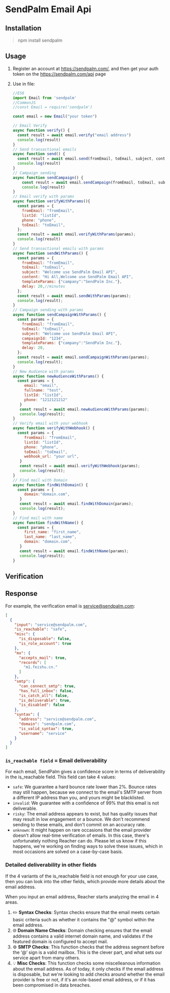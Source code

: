 # SendPalm Email Api

## Installation

> npm install sendpalm

## Usage

1. Register an account at https://sendpalm.com/, and then get your auth token on the https://sendpalm.com/api page

2. Use in file:

   ```javascript
   //ES6
   import Email from 'sendpalm'
   //CommonJS
   //const Email = require('sendpalm')
   
   const email = new Email("your token")
   
   // Email Verify
   async function verify() {
     const result = await email.verify("email address")
     console.log(result)
   }
   // Send transactional emails
   async function send() {
     const result = await email.send(fromEmail, toEmail, subject, content, templateParams)
     console.log(result)
   }
   // Campaign sending
   async function sendCampaign() {
       const result = await email.sendCampaign(fromEmail, toEmail, subject, campaignId, templateParams)
       console.log(result)
   }
   // Email verify with params
   async function verifyWithParams(){
     const params = {
       fromEmail: "fromEmail",
       listId: "listId",
       phone: "phone",
       toEmail: "toEmail",
     };
     const result = await email.verifyWithParams(params);
     console.log(result)
   }
   // Send transactional emails with params
   async function sendWithParams() {
     const params = {
       fromEmail: "fromEmail",
       toEmail: "toEmail",
       subject: "Welcome use SendPalm Email API",
       content: "Hi All,Welcome use SendPalm Email API",
       templateParams: {"campany":"SendPalm Inc."},
       delay: 20,//minutes
     };
     const result = await email.sendWithParams(params);
     console.log(result);
   }
   // Campaign sending with params
   async function sendCampaignWithParams() {
     const params = {
       fromEmail: "fromEmail",
       toEmail: "toEmail",
       subject: "Welcome use SendPalm Email API",
       campaignId: "1234",
       templateParams: {"campany":"SendPalm Inc."},
       delay: 20,
     };
     const result = await email.sendCampaignWithParams(params);
     console.log(result);
   }
   // New Audience with params
   async function newAudienceWithParams() {
     const params = {
        email: "email",
        fullname: "test",
        listId: "listId",
        phone: "1212121212"
      }
      const result = await email.newAudienceWithParams(params);
      console.log(result);
   }
   // Verify email with your webhook
   async function verifyWithWebhook() {
     const params = {
        fromEmail: "fromEmail",
        listId: "listId",
        phone: "phone",
        toEmail: "toEmail",
        webhook_url: "your url",
      }
      const result = await email.verifyWithWebhook(params);
      console.log(result);
   }
   // Find mail with Domain
   async function findWithDomain() {
     const params = {
        domain:"domain.com",
      }
      const result = await email.findWithDomain(params);
      console.log(result);
   }
   // Find mail with name
   async function findWithName() {
     const params = {
        first_name: "first_name",
        last_name: "last_name",
        domain: "domain.com",
      }
      const result = await email.findWithName(params);
      console.log(result);
   }
   ```

## Verification

##  Response

For example, the verification email is service@sendpalm.com:

```json
[
  {
    "input": "service@sendpalm.com",
    "is_reachable": "safe",
    "misc": {
      "is_disposable": false,
      "is_role_account": true
    },
    "mx": {
      "accepts_mail": true,
      "records": [
        "m1.feishu.cn."
      ]
    },
    "smtp": {
      "can_connect_smtp": true,
      "has_full_inbox": false,
      "is_catch_all": false,
      "is_deliverable": true,
      "is_disabled": false
    },
    "syntax": {
      "address": "service@sendpalm.com",
      "domain": "sendpalm.com",
      "is_valid_syntax": true,
      "username": "service"
    }
  }
]
```

### `is_reachable field` = Email deliverability

For each email, SendPalm gives a confidence score in terms of deliverability in the is_reachable field. This field can take 4 values:

- `safe`: We guarantee a hard bounce rate lower than 2%. Bounce rates may still happen, because we connect to the email's SMTP server from a different IP address than you, and yours might be blacklisted.
- `invalid`: We guarantee with a confidence of 99% that this email is not deliverable.
- `risky`: The email address appears to exist, but has quality issues that may result in low engagement or a bounce. We don't recommend sending to these emails, and don't commit on an accuracy rate.
- `unknown`: It might happen on rare occasions that the email provider doesn't allow real-time verification of emails. In this case, there's unfortunately nothing Reacher can do. Please let us know if this happens, we're working on finding ways to solve these issues, which in most occasions are solved on a case-by-case basis.

### Detailed deliverability in other fields

If the 4 variants of the is_reachable field is not enough for your use case, then you can look into the other fields, which provide more details about the email address.

When you input an email address, Reacher starts analyzing the email in 4 areas.

1. ✏️ **Syntax Checks**: Syntax checks ensure that the email meets certain basic criteria such as whether it contains the "@" symbol within the email address.
2. 🌐 **Domain Name Checks**: Domain checking ensures that the email address contains a valid internet domain name, and validates if the featured domain is configured to accept mail.
3. ⚙️ **SMTP Checks**: This function checks that the address segment before the ‘@’ sign is a valid mailbox. This is the clever part, and what sets our service apart from many others.
4. 💡 **Misc Checks**: This function checks some miscelleanous information about the email address. As of today, it only checks if the email address is disposable, but we're looking to add checks around whether the email provider is free or not, if it's an role-based email address, or if it has been compromised in data breaches.

